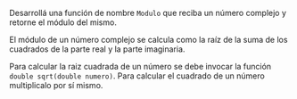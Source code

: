 Desarrollá una función de nombre `Modulo` que reciba un número complejo y retorne el módulo del mismo.El módulo de un número complejo se calcula como la raíz de la suma de los cuadrados de la parte real y la parte imaginaria.Para calcular la raiz cuadrada de un número se debe invocar la función `double sqrt(double numero)`.Para calcular el cuadrado de un número multiplicalo por sí mismo.